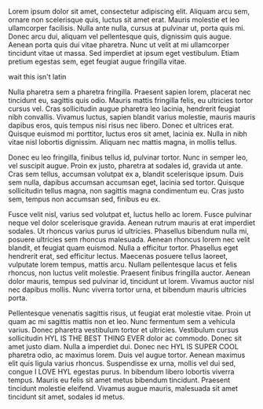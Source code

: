 Lorem ipsum dolor sit amet, consectetur adipiscing elit. Aliquam arcu sem, ornare non scelerisque quis, luctus sit amet erat. Mauris molestie et leo ullamcorper facilisis. Nulla ante nulla, cursus at pulvinar ut, porta quis mi. Donec arcu dui, aliquam vel pellentesque quis, dignissim quis augue. Aenean porta quis dui vitae pharetra. Nunc ut velit at mi ullamcorper tincidunt vitae ut massa. Sed imperdiet at ipsum eget vestibulum. Etiam pretium egestas sem, eget feugiat augue fringilla vitae.

wait this isn't latin

Nulla pharetra sem a pharetra fringilla. Praesent sapien lorem, placerat nec tincidunt eu, sagittis quis odio. Mauris mattis fringilla felis, eu ultricies tortor cursus vel. Cras sollicitudin augue pharetra leo lacinia, hendrerit feugiat nibh convallis. Vivamus luctus, sapien blandit varius molestie, mauris mauris dapibus eros, quis tempus nisi risus nec libero. Donec et ultrices erat. Quisque euismod mi porttitor, luctus eros sit amet, lacinia ex. Nulla in nibh vitae nisl lobortis dignissim. Aliquam nec mattis magna, in mollis tellus.

Donec eu leo fringilla, finibus tellus id, pulvinar tortor. Nunc in semper leo, vel suscipit augue. Proin ex justo, pharetra at sodales id, gravida ut ante. Cras sem tellus, accumsan volutpat ex a, blandit scelerisque ipsum. Duis sem nulla, dapibus accumsan accumsan eget, lacinia sed tortor. Quisque sollicitudin tellus magna, non sagittis magna condimentum eu. Cras justo sem, tempus non accumsan sed, finibus eu ex.

Fusce velit nisl, varius sed volutpat et, luctus hello ac lorem. Fusce pulvinar neque vel dolor scelerisque gravida. Aenean rutrum mauris at erat imperdiet sodales. Ut rhoncus varius purus id ultricies. Phasellus bibendum nulla mi, posuere ultricies sem rhoncus malesuada. Aenean rhoncus lorem nec velit blandit, et feugiat quam euismod. Nulla a efficitur tortor. Phasellus eget hendrerit erat, sed efficitur lectus. Maecenas posuere tellus laoreet, vulputate lorem tempus, mattis arcu. Nullam pellentesque lacus et felis rhoncus, non luctus velit molestie. Praesent finibus fringilla auctor. Aenean dolor mauris, tempus sed pulvinar id, tincidunt ut lorem. Vivamus auctor nisl nec dapibus mollis. Nunc viverra tortor urna, et bibendum mauris ultricies porta.

Pellentesque venenatis sagittis risus, ut feugiat erat molestie vitae. Proin ut quam ac mi sagittis mattis non et leo. Nunc fermentum sem a vehicula varius. Donec pharetra vestibulum tortor et ultricies. Vestibulum cursus sollicitudin HYL IS THE BEST THING EVER dolor ac commodo. Donec sit amet justo diam. Nulla a imperdiet dui. Donec nec HYL IS SUPER COOL pharetra odio, ac maximus lorem. Duis vel augue tortor. Aenean maximus elit quis ligula varius rhoncus. Suspendisse ex urna, mollis vel dui sed, congue I LOVE HYL egestas purus. In bibendum libero lobortis viverra tempus. Mauris eu felis sit amet metus bibendum tincidunt. Praesent tincidunt molestie eleifend. Vivamus augue mauris, malesuada sit amet tincidunt sit amet, sodales id metus.